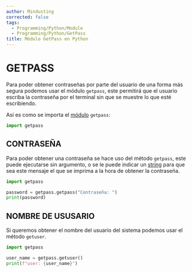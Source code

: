 ```yaml
---
author: Mindusting
corrected: false
tags:
  - Programming/Python/Module
  - Programming/Python/GetPass
title: Módulo GetPass en Python
---
```


# GETPASS

Para poder obtener contraseñas por parte del usuario de una forma más segura podemos usar el módulo `getpass`, este permitirá que el usuario escriba la contraseña por el terminal sin que se muestre lo que esté escribiendo.

Así es como se importa el [módulo](py_module.md) `getpass`:

```py
import getpass
```

## CONTRASEÑA

Para poder obtener una contraseña se hace uso del método `getpass`, este puede ejecutarse sin argumento, o se le puede indicar un [string](variables/py_str.md) para que sea este mensaje el que se imprima a la hora de obtener la contraseña.

```py
import getpass

password = getpass.getpass("Contraseña: ")
print(password)
```

## NOMBRE DE USUSARIO

Si queremos obtener el nombre del usuario del sistema podemos usar el método `getuser`.

```py
import getpass

user_name = getpass.getuser()
print(f"user: {user_name}")
```
